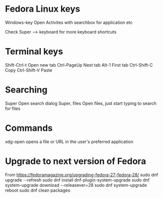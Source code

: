 # Fedora Linux keys
Windows-key	Open Activites with searchbox for application etc

Check Super --> keyboard for more keyboard shortcuts

# Terminal keys
Shift-Ctrl-t	Open new tab
Ctrl-PageUp	Next tab
Alt-1		First tab
Ctrl-Shift-C	Copy
Ctrl-Shift-V	Paste

# Searching
Super		Open search dialog
Super, files	Open files, just start typing to search for files

# Commands
xdg-open	opens a file or URL in the user's preferred application

# Upgrade to next version of Fedora
From https://fedoramagazine.org/upgrading-fedora-27-fedora-28/
sudo dnf upgrade --refresh
sudo dnf install dnf-plugin-system-upgrade
sudo dnf system-upgrade download --releasever=28
sudo dnf system-upgrade reboot
sudo dnf clean packages
